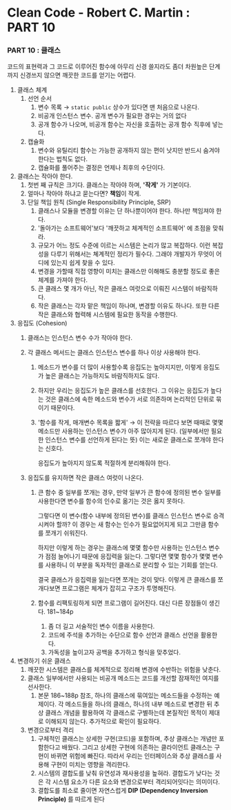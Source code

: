 # Clean Code - Robert C. Martin : PART 10

### PART 10 : 클래스

코드의 표현력과 그 코드로 이루어진 함수에 아무리 신경 쓸지라도 좀더 차원높은 단계까지 신경쓰지 않으면 깨끗한 코드를 얻기는 어렵다.

1. 클래스 체계
    1. 선언 순서
        1. 변수 목록 → `static public` 상수가 있다면 맨 처음으로 나온다.
        2. 비공개 인스턴스 변수. 공개 변수가 필요한 경우는 거의 없다
        3. 공개 함수가 나오며, 비공개 함수는 자신을 호출하는 공개 함수 직후에 넣는다.
    2. 캡슐화
        1. 변수와 유틸리티 함수는 가능한 공개하지 않는 편이 낫지만 반드시 숨겨야 한다는 법칙도 없다.
        2. 캡슐화를 풀어주는 결정은 언제나 최후의 수단이다.
2. 클래스는 작아야 한다.
    1. 첫번 째 규칙은 크기다. 클래스는 작아야 하며, **'작게'** 가 기본이다. 
    2. 얼마나 작아야 하냐고 묻는다면? **책임**이 작게.
    3. 단일 책임 원칙 (Single Responsibility Principle, SRP)
        1. 클래스나 모듈을 변경할 이유는 단 하나뿐이어야 한다. 하나만 책임져야 한다.
        2. '돌아가는 소프트웨어'보다 '깨끗하고 체계적인 소프트웨어' 에 초점을 맞춰라.
        3. 규모가 어느 정도 수준에 이르는 시스템은 논리가 많고 복잡하다. 이런 복잡성을 다루기 위해서는 쳬계적인 정리가 필수다. 그래야 개발자가 무엇이 어디에 있는지 쉽게 찾을 수 있다. 
        4. 변경을 가할때 직접 영향이 미치는 클래스만 이해해도 충분할 정도로 좋은 체계를 가져야 한다.
        5. 큰 클래스 몇 개가 아닌, 작은 클래스 여럿으로 이뤄진 시스템이 바람직하다.
        6. 작은 클래스는 각자 맡은 책임이 하나며, 변경할 이유도 하나다. 또한 다른 작은 클래스와 협력해 시스템에 필요한 동작을 수행한다.
3. 응집도 (Cohesion)
    1. 클래스는 인스턴스 변수 수가 작아야 한다.
    2. 각 클래스 메서드는 클래스 인스턴스 변수를 하나 이상 사용해야 한다. 
        1. 메소드가 변수를 더 많이 사용할수록 응집도는 높아지지만, 이렇게 응집도가 높은 클래스는 가능하지도 바람직하지도 않다.
        2. 하지만 우리는 응집도가 높은 클래스를 선호한다. 그 이유는 응집도가 높다는 것은 클래스에 속한 메소드와 변수가 서로 의존하며 논리적인 단위로 묶이기 때문이다.
        3. '함수를 작게, 매개변수 목록을 짧게' → 이 전략을 따르다 보면 때때로 몇몇 메소드만 사용하는 인스턴스 변수가 아주 많아지게 된다. (일부에서만 필요한 인스턴스 변수를 선언하게 된다는 뜻) 이는 새로운 클래스로 쪼개야 한다는 신호다.
            
            응집도가 높아지지 않도록 적절하게 분리해줘야 한다.
            
    3. 응집도를 유지하면 작은 클래스 여럿이 나온다.
        1. 큰 함수 중 일부를 쪼개는 경우, 만약 일부가 큰 함수에 정의된 변수 일부를 사용한다면 변수를 함수의 인수로 옮기는 것은 옳지 못하다.
            
            그렇다면 이 변수(함수 내부에 정의된 변수)를 클래스 인스턴스 변수로 승격시켜야 할까? 이 경우는 새 함수는 인수가 필요없어지게 되고 그만큼 함수를 쪼개기 쉬워진다.
            
            하지만 이렇게 하는 경우는 클래스에 몇몇 함수만 사용하는 인스턴스 변수가 점점 늘어나기 때문에 응집력을 잃는다. 그렇다면 몇몇 함수가 몇몇 변수를 사용하니 이 부분을 독자적인 클래스로 분리할 수 있는 기회를 얻는다. 
            
            결국 클래스가 응집력을 잃는다면 쪼개는 것이 맞다. 이렇게 큰 클래스를 쪼개다보면 프로그램은 체계가 잡히고 구조가 투명해진다.
            
        2. 함수를 리팩토링하게 되면 프로그램이 길어진다. 대신 다른 장점들이 생긴다. 181~184p
            1. 좀 더 길고 서술적인 변수 이름을 사용한다.
            2. 코드에 주석을 추가하는 수단으로 함수 선언과 클래스 선언을 활용한다.
            3. 가독성을 높이고자 공백을 추가하고 형식을 맞추었다.
4. 변경하기 쉬운 클래스
    1. 깨끗한 시스템은 클래스를 체계적으로 정리해 변경에 수반하는 위험을 낮춘다.
    2. 클래스 일부에서만 사용되는 비공개 메소드는 코드를 개선할 잠재적인 여지를 선사한다.
        1. 본문 186~188p 참조, 하나의 클래스에 묶여있는 메소드들을 수정하는 예제이다. 각 메소드들을 하나의 클래스, 하나의 내부 메소드로 변경한 뒤 추상 클래스 개념을 활용하여 각 클래스로 구별하는데 본질적인 목적이 제대로 이해되지 않는다. 추가적으로 확인이 필요하다.
    3. 변경으로부터 격리
        1. 구체적인 클래스는 상세한 구현(코드)을 포함하며, 추상 클래스는 개념만 포함한다고 배웠다. 그리고 상세한 구현에 의존하는 클라이언트 클래스는 구현이 바뀌면 위험에 빠진다. 따라서 우리는 인터페이스와 추상 클래스를 사용해 구현이 미치는 영향을 격리한다.
        2. 시스템의 결합도를 낮춰 유연성과 재사용성을 높혀라. 결합도가 낮다는 것은 각 시스템 요소가 다른 요소와 변경으로부터 격리되어잇다는 의미이다.
        3. 결합도를 최소로 줄이면 자연스럽게 **DIP (Dependency Inversion Principle)** 를 따르게 된다